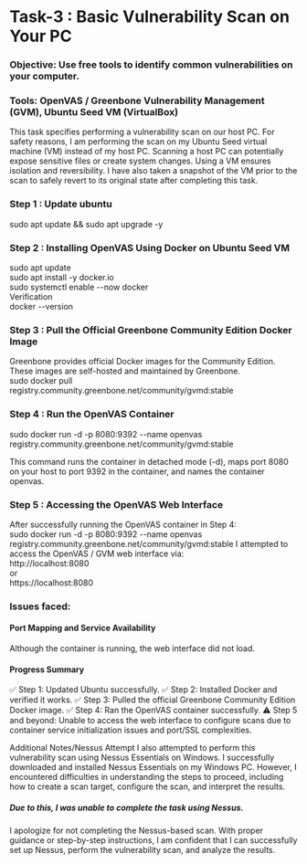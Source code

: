 # Task-3 :  Basic Vulnerability Scan on Your PC

### Objective: Use free tools to identify common vulnerabilities on your computer.
### Tools:  OpenVAS / Greenbone Vulnerability Management (GVM), Ubuntu Seed VM (VirtualBox)

This task specifies performing a vulnerability scan on our host PC. For safety reasons, I am performing the scan on my Ubuntu Seed virtual machine (VM) instead of my host PC.
Scanning a host PC can potentially expose sensitive files or create system changes. Using a VM ensures isolation and reversibility. I have also taken a snapshot of the VM prior to the scan to safely revert to its original state after completing this task.

### Step 1 : Update ubuntu
sudo apt update && sudo apt upgrade -y

### Step 2 : Installing OpenVAS Using Docker on Ubuntu Seed VM
sudo apt update <br>
sudo apt install -y docker.io <br>
sudo systemctl enable --now docker <br>
Verification <br>
docker --version

### Step 3 : Pull the Official Greenbone Community Edition Docker Image
Greenbone provides official Docker images for the Community Edition. These images are self-hosted and maintained by Greenbone. <br>
sudo docker pull registry.community.greenbone.net/community/gvmd:stable

### Step 4 : Run the OpenVAS Container
sudo docker run -d -p 8080:9392 --name openvas registry.community.greenbone.net/community/gvmd:stable

This command runs the container in detached mode (-d), maps port 8080 on your host to port 9392 in the container, and names the container openvas.

### Step 5 : Accessing the OpenVAS Web Interface
After successfully running the OpenVAS container in Step 4: <br>
sudo docker run -d -p 8080:9392 --name openvas registry.community.greenbone.net/community/gvmd:stable
I attempted to access the OpenVAS / GVM web interface via: <br>
http://localhost:8080<br>
or<br>
https://localhost:8080

### Issues faced:
#### Port Mapping and Service Availability<br>
Although the container is running, the web interface did not load.
#### Progress Summary
✅ Step 1: Updated Ubuntu successfully.
✅ Step 2: Installed Docker and verified it works.
✅ Step 3: Pulled the official Greenbone Community Edition Docker image.
✅ Step 4: Ran the OpenVAS container successfully.
⚠️ Step 5 and beyond: Unable to access the web interface to configure scans due to container service initialization issues and port/SSL complexities.

Additional Notes/Nessus Attempt
I also attempted to perform this vulnerability scan using Nessus Essentials on Windows.
I successfully downloaded and installed Nessus Essentials on my Windows PC.
However, I encountered difficulties in understanding the steps to proceed, including how to create a scan target, configure the scan, and interpret the results.
##### Due to this, I was unable to complete the task using Nessus.
I apologize for not completing the Nessus-based scan. With proper guidance or step-by-step instructions, I am confident that I can successfully set up Nessus, perform the vulnerability scan, and analyze the results.

